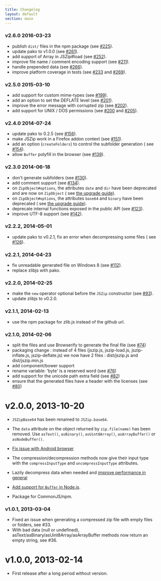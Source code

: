 ```yaml
---
title: Changelog
layout: default
section: main
---
```


### v2.6.0 2016-03-23

- publish `dist/` files in the npm package (see [#225](https://github.com/Stuk/jszip/pull/225)).
- update pako to v1.0.0 (see [#261](https://github.com/Stuk/jszip/pull/261)).
- add support of Array in JSZip#load (see [#252](https://github.com/Stuk/jszip/pull/252)).
- improve file name / comment encoding support (see [#211](https://github.com/Stuk/jszip/pull/211)).
- handle prepended data (see [#266](https://github.com/Stuk/jszip/pull/266)).
- improve platform coverage in tests (see [#233](https://github.com/Stuk/jszip/pull/233)
  and [#269](https://github.com/Stuk/jszip/pull/269)).

### v2.5.0 2015-03-10

- add support for custom mime-types (see [#199](https://github.com/Stuk/jszip/issues/199)).
- add an option to set the DEFLATE level (see [#201](https://github.com/Stuk/jszip/issues/201)).
- improve the error message with corrupted zip (see [#202](https://github.com/Stuk/jszip/issues/202)).
- add support for UNIX / DOS permissions (see [#200](https://github.com/Stuk/jszip/issues/200)
  and [#205](https://github.com/Stuk/jszip/issues/205)).

### v2.4.0 2014-07-24

- update pako to 0.2.5 (see [#156](https://github.com/Stuk/jszip/issues/156)).
- make JSZip work in a Firefox addon context (see [#151](https://github.com/Stuk/jszip/issues/151)).
- add an option (`createFolders`) to control the subfolder generation (
  see [#154](https://github.com/Stuk/jszip/issues/154)).
- allow `Buffer` polyfill in the browser (see [#139](https://github.com/Stuk/jszip/issues/139)).

### v2.3.0 2014-06-18

- don't generate subfolders (see [#130](https://github.com/Stuk/jszip/issues/130)).
- add comment support (see [#134](https://github.com/Stuk/jszip/issues/134)).
- on `ZipObject#options`, the attributes `date` and `dir` have been deprecated and are now on `ZipObject` (
  see [the upgrade guide](http://stuk.github.io/jszip/documentation/upgrade_guide.html)).
- on `ZipObject#options`, the attributes `base64` and `binary` have been deprecated (
  see [the upgrade guide](http://stuk.github.io/jszip/documentation/upgrade_guide.html)).
- deprecate internal functions exposed in the public API (see [#123](https://github.com/Stuk/jszip/issues/123)).
- improve UTF-8 support (see [#142](https://github.com/Stuk/jszip/issues/142)).

### v2.2.2, 2014-05-01

- update pako to v0.2.1, fix an error when decompressing some files (
  see [#126](https://github.com/Stuk/jszip/issues/126)).

### v2.2.1, 2014-04-23

- fix unreadable generated file on Windows 8 (see [#112](https://github.com/Stuk/jszip/issues/112)).
- replace zlibjs with pako.

### v2.2.0, 2014-02-25

- make the `new` operator optional before the `JSZip` constructor (see [#93](https://github.com/Stuk/jszip/pull/93)).
- update zlibjs to v0.2.0.

### v2.1.1, 2014-02-13

- use the npm package for zlib.js instead of the github url.

### v2.1.0, 2014-02-06

- split the files and use Browserify to generate the final file (see [#74](https://github.com/Stuk/jszip/pull/74))
- packaging change : instead of 4 files (jszip.js, jszip-load.js, jszip-inflate.js, jszip-deflate.js) we now have 2
  files : dist/jszip.js and dist/jszip.min.js
- add component/bower support
- rename variable: 'byte' is a reserved word (see [#76](https://github.com/Stuk/jszip/pull/76))
- add support for the unicode path extra field (see [#82](https://github.com/Stuk/jszip/pull/82))
- ensure that the generated files have a header with the licenses (see [#80](https://github.com/Stuk/jszip/pull/80))

# v2.0.0, 2013-10-20

- `JSZipBase64` has been renamed to `JSZip.base64`.
- The `data` attribute on the object returned by `zip.file(name)` has been removed.
  Use `asText()`, `asBinary()`, `asUint8Array()`, `asArrayBuffer()` or `asNodeBuffer()`.

- [Fix issue with Android browser](https://github.com/Stuk/jszip/pull/60)

- The compression/decompression methods now give their input type with the `compressInputType` and `uncompressInputType`
  attributes.
- Lazily decompress data when needed and [improve performance in general](https://github.com/Stuk/jszip/pull/56)
- [Add support for `Buffer` in Node.js](https://github.com/Stuk/jszip/pull/57).
- Package for CommonJS/npm.

### v1.0.1, 2013-03-04

- Fixed an issue when generating a compressed zip file with empty files or folders, see #33.
- With bad data (null or undefined), asText/asBinary/asUint8Array/asArrayBuffer methods now return an empty string, see
  #36.

# v1.0.0, 2013-02-14

- First release after a long period without version.

